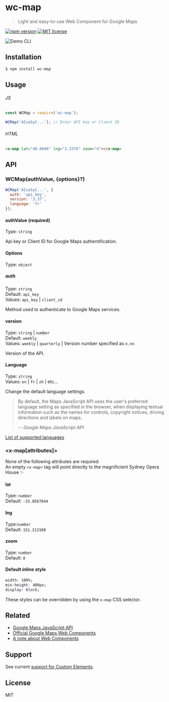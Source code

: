 # wc-map

> Light and easy-to-use Web Component for Google Maps

[![npm version](https://badge.fury.io/js/wc-map.svg)](https://npmjs.org/package/wc-map "View this project on npm")
[![MIT license](https://img.shields.io/badge/License-MIT-blue.svg)](https://github.com/VeronQ/wc-map/blob/master/LICENSE)

![Demo CLI](../assets/screenshot.png?raw=true)

## Installation

```sh
$ npm install wc-map
```

## Usage

###### JS

```js
const WCMap = require('wc-map');

WCMap('AIzaSyC...'); // Enter API key or Client ID
```

###### HTML

```html
<x-map lat="48.8606" lng="2.3376" zoom="4"></x-map>
```

## API

### WCMap(authValue, {options}?)

```js
WCMap('AIzaSyC...', {
  auth: 'api_key',
  version: '3.37',
  language: 'fr'
});
```

#### authValue (required)

Type: `string`  

Api key or Client ID for Google Maps authentification.

#### Options

Type:  `object`

##### auth

Type: `string`  
Default: `api_key`  
Values: `api_key` | `client_id`

Method used to authenticate to Google Maps services.

#### version

Type: `string` | `number`  
Default: `weekly`  
Values: `weekly` | `quarterly` | Version number specified as `n.nn`

Version of the API.

#### Language

Type: `string`  
Values: `en` | `fr` | `zh` | etc...

Change the default language settings. 

> By default, the Maps JavaScript API uses the user's preferred language setting as specified in the browser, when displaying textual information such as the names for controls, copyright notices, driving directions and labels on maps.
>
> -- <cite>Google Maps JavaScript API</cite>

[List of supported languages](https://developers.google.com/maps/faq#languagesupport)

### <x-map[attributes]></x-map>

None of the following attributes are required.  
An empty `<x-map>` tag will point directly to the magnificient Sydney Opera House ✨

#### lat

Type: `number`  
Default: `-33.8567844`

#### lng

Type:`number`  
Default: `151.213108`

#### zoom

Type: `number`  
Default: `8`

#### Default inline style

```css
width: 100%;
min-height: 400px;
display: block;
```

These styles can be overridden by using the `x-map` CSS selector.

## Related

* [Google Maps JavaScript API](https://developers.google.com/maps/documentation/javascript/tutorial)
* [Official Google Maps Web Components](https://github.com/GoogleWebComponents/google-map)
* [A note about Web Components](https://developer.mozilla.org/en-US/docs/Web/Web_Components)

## Support

See current [support for Custom Elements](https://caniuse.com/#feat=custom-elementsv1).

## License

MIT
